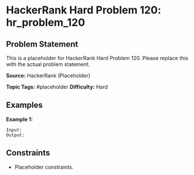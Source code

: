 # HackerRank Hard Problem 120: hr_problem_120

## Problem Statement

This is a placeholder for HackerRank Hard Problem 120.
Please replace this with the actual problem statement.

**Source:** HackerRank (Placeholder)

**Topic Tags:** #placeholder
**Difficulty:** Hard

## Examples

**Example 1:**

```
Input:
Output:
```

## Constraints

- Placeholder constraints.
